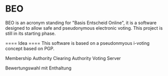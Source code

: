 BEO
===

BEO is an acronym standing for "Basis Entscheid Online", it is a software designed to allow safe and pseudonymous electronic voting.
This project is still in its starting phase.

==== Idea ====
This software is based on a pseudonmyous i-voting concept based on PGP.

Membership Authority
Clearing Authority
Voting Server

Bewertungswahl mit Enthaltung
